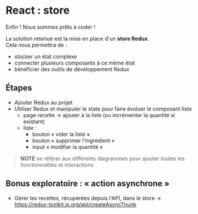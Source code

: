 # React : store

Enfin ! Nous sommes prêts à coder !

La solution retenue est la mise en place d'un **store Redux**.  
Cela nous permettra de :

- stocker un état complexe
- connecter plusieurs composants à ce même état
- bénéficier des outils de développement Redux

## Étapes

- Ajouter Redux au projet
- Utiliser Redux et manipuler le state pour faire évoluer le composant liste
  - page recette → ajouter à la liste (ou incrémenter la quantité si existant)
  - liste :
    - bouton « vider la liste »
    - bouton « supprimer l'ingrédient »
    - input « modifier la quantité »

> **NOTE** se référer aux différents diagrammes pour ajouter toutes les fonctionnalités
> et interactions

## Bonus exploratoire : « action asynchrone »

- Gérer les recettes, récupérées depuis l'API, dans le store
  → <https://redux-toolkit.js.org/api/createAsyncThunk>
